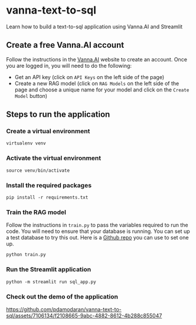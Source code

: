 # vanna-text-to-sql
Learn how to build a text-to-sql application using Vanna.AI and Streamlit

## Create a free Vanna.AI account

Follow the instructions in the [Vanna.AI](https://vanna.ai) website to create an account.  Once you are logged in, you will need to do the following:

- Get an API key (click on `API Keys` on the left side of the page) 
- Create a new RAG model (click on `RAG Models` on the left side of the page and choose a unique name for your model and click on the `Create Model` button)

## Steps to run the application

### Create a virtual environment

```
virtualenv venv
```

### Activate the virtual environment

```
source venv/bin/activate
```

### Install the required packages

```
pip install -r requirements.txt
```

### Train the RAG model
Follow the instructions in `train.py` to pass the variables required to run the code.  You will need to ensure that your database is running.  You can set up a test database to try this out.  Here is a [Github repo](https://github.com/pthom/northwind_psql) you can use to set one up.

```
python train.py
```

### Run the Streamlit application

```
python -m streamlit run sql_app.py
```

### Check out the demo of the application
https://github.com/pdamodaran/vanna-text-to-sql/assets/7106134/f2108665-9abc-4882-8612-4b288c855047

